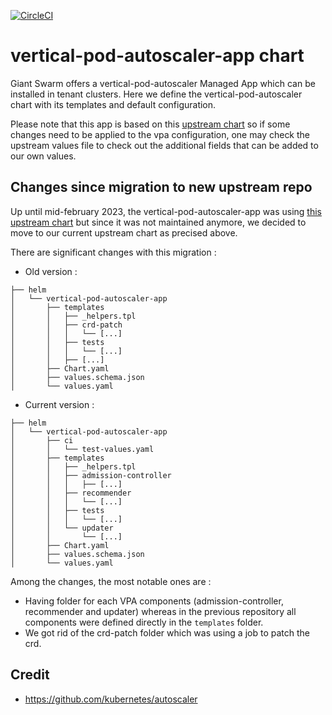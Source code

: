 [![CircleCI](https://circleci.com/gh/giantswarm/vertical-pod-autoscaler-app.svg?style=shield)](https://circleci.com/gh/giantswarm/vertical-pod-autoscaler-app)

# vertical-pod-autoscaler-app chart

Giant Swarm offers a vertical-pod-autoscaler Managed App which can be installed in tenant clusters.
Here we define the vertical-pod-autoscaler chart with its templates and default configuration.

Please note that this app is based on this [upstream chart](https://github.com/cowboysysop/charts/tree/master/charts/vertical-pod-autoscaler) so if some changes need to be applied to the vpa configuration, one may check the upstream values file to check out the additional fields that can be added to our own values.

## Changes since migration to new upstream repo

Up until mid-february 2023, the vertical-pod-autoscaler-app was using [this upstream chart](https://github.com/FairwindsOps/charts/tree/master/stable/vpa) but since it was not maintained anymore, we decided to move to our current upstream chart as precised above.

There are significant changes with this migration :
- Old version :
```
├── helm
│   └── vertical-pod-autoscaler-app
│       ├── templates
│       │   ├── _helpers.tpl
│       │   ├── crd-patch
│       │   │   └── [...]
│       │   ├── tests
│       │   │   └── [...]
│       │   ├── [...]
│       ├── Chart.yaml
│       ├── values.schema.json
│       └── values.yaml
```

- Current version :
```
├── helm
│   └── vertical-pod-autoscaler-app
│       ├── ci
│       │   └── test-values.yaml
│       ├── templates
│       │   ├── _helpers.tpl
│       │   ├── admission-controller
│       │   │   ├── [...]
│       │   ├── recommender
│       │   │   └── [...]
│       │   ├── tests
│       │   │   └── [...]
│       │   └── updater
│       │       └── [...]
│       ├── Chart.yaml
│       ├── values.schema.json
│       └── values.yaml
```

Among the changes, the most notable ones are :
- Having folder for each VPA components (admission-controller, recommender and updater) whereas in the previous repository all components were defined directly in the `templates` folder.
- We got rid of the crd-patch folder which was using a job to patch the crd.

## Credit

* https://github.com/kubernetes/autoscaler
